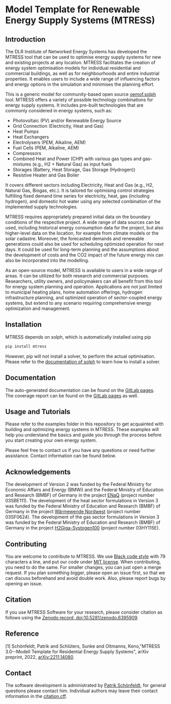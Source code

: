 # Model Template for Renewable Energy Supply Systems (MTRESS)

## Introduction
The DLR Institute of Networked Energy Systems has developed the MTRESS tool that can be 
used to optimise energy supply systems for new and existing projects at any location. 
MTRESS facilitates the creation of energy system optimisation models for individual 
residential and commercial buildings, as well as for neighbourhoods and entire industrial
properties.  It enables users to include a wide range of influencing factors and energy
options in the simulation and minimises the planning effort.

This is a generic model for community-based open source [oemof.solph](https://github.com/oemof/oemof-solph/) tool.
MTRESS offers a variety of possible technology combinations for energy supply systems.
It includes pre-built technologies that are commonly considered in energy systems, such as:
 - Photovoltaic (PV) and/or Renewable Energy Source
 - Grid Connection (Electricity, Heat and Gas)
 - Heat Pumps
 - Heat Exchangers
 - Electrolysers (PEM, Alkaline, AEM)
 - Fuel Cells (PEM, Alkaline, AEM)
 - Compressors
 - Combined Heat and Power (CHP) with various gas types and gas-mixtures (e.g., H2 + Natural Gas) as input fuels
 - Storages (Battery, Heat Storage, Gas Storage (Hydrogen))
 - Resistive Heater and Gas Boiler

It covers different sectors including Electricity, Heat and Gas (e.g., H2, Natural Gas,
Biogas, etc.). It is tailored for optimising control strategies fulfilling fixed 
demand time series for electricity, heat, gas (including hydrogen), and domestic hot 
water using any selected combination of the implemented supply technologies.

MTRESS requires appropriately prepared initial data on the boundary conditions of the 
respective project. A wide range of data sources can be used, including 
historical energy consumption data for the project, but also higher-level data 
on the location, for example from climate models or the solar cadastre. Moreover, the
forecasted demands and renewable generations could also be used for scheduling optimized
operation for next days. 
It could be used for long-term planning and the assumptions about the development of 
costs and the CO2 impact of the future energy mix can also be incorporated into the 
modelling.

As an open-source model, MTRESS is available to users in a wide range of areas. It can
be utilized for both research and commercial purposes. Researchers, utility owners, and
policymakers can all benefit from this tool for energy system planning and operation. 
Applications are not just limited to municipal heating plans, home automation offerings,
hydrogen infrastructure planning, and optimized operation of sector-coupled energy 
systems, but extend to any scenario requiring comprehensive energy optimization and 
management.

## Installation

MTRESS depends on solph, which is automatically installed using pip
```bash 
pip install mtress
``` 
However, pip will not install a solver,
to perform the actual optimisation. Please refer to the
[documentation of solph](https://oemof-solph.readthedocs.io/en/stable/readme.html#installing-a-solver)
to learn how to install a solver.

## Documentation

The auto-generated documentation can be found on the [GitLab pages](https://mtress-ecosystem.pages.gitlab.dlr.de/mtress/api). <br>
The coverage report can be found on the [GitLab pages](https://mtress-ecosystem.pages.gitlab.dlr.de/mtress/coverage) as well.

## Usage and Tutorials
Please refer to the examples folder in this repository to get acquainted with building 
and optimizing energy systems in MTRESS. These examples will help you understand the 
basics and guide you through the process before you start creating your own energy system. 

Please feel free to contact us if you have any questions or need further assistance. 
Contact information can be found below. 

## Acknowledgements
The development of Version 2 was funded by the Federal Ministry for Economic Affairs and Energy (BMWi)
and the Federal Ministry of Education and Research (BMBF) of Germany
in the project [ENaQ](https://www.enaq-fliegerhorst.de/) (project number 03SBE111).
The development of the heat sector formulations in Version 3 was funded by the Federal Ministry of
Education and Research (BMBF) of Germany in the project [Wärmewende Nordwest](https://www.waermewende-nordwest.de/) (project number 03SF0624).
The development of the gas sector formulations in Version 3 was funded by the Federal 
Ministry of Education and Research (BMBF) of Germany in the project [H2Giga-Systogen100](https://www.region-heide.de/projekte/systogen100.html)  (project number 03HY115E).

## Contributing

You are welcome to contribute to MTRESS. We use
[Black code style](https://black.readthedocs.io/) with 79 characters a line,
and put our code under [MIT license](LICENSE). When contributing, you need to do the same.
For smaller changes, you can just open a merge request. If you plan something bigger,
please open an issue first, so that we can discuss beforehand and avoid double work. 
Also, please report bugs by opening an issue.

## Citation
If you use MTRESS Software for your research, please consider citation as follows using the
[Zenodo record, doi:10.5281/zenodo.6395909](https://zenodo.org/doi/10.5281/zenodo.6395909).

## Reference
<a id="1">[1]</a>
Schönfeldt, Patrik and Schlüters, Sunke and Oltmanns, Keno,"MTRESS 3.0--Modell Template for Residential Energy Supply Systems",
arXiv preprint, 2022, [arXiv:2211.14080](https://arxiv.org/abs/2211.14080).

## Contact

The software development is administrated by [Patrik Schönfeldt](mailto:patrik.schoenfeldt@dlr.de),
for general questions please contact him. Individual authors may leave their contact information
in the [citation.cff](CITATION.cff).
